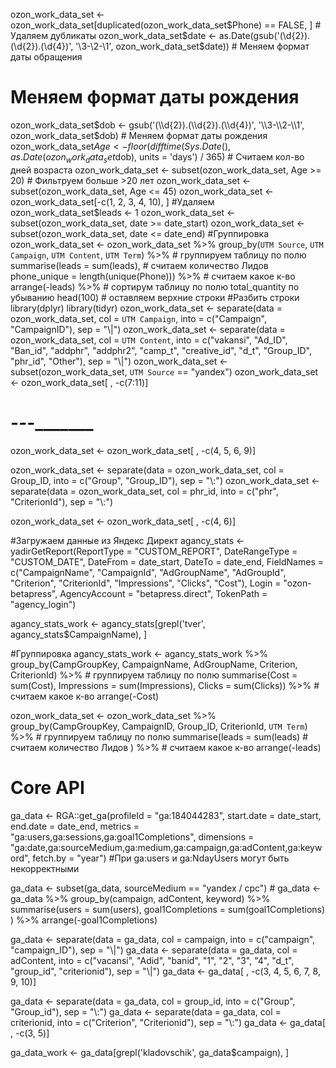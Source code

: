 ozon_work_data_set <- ozon_work_data_set[duplicated(ozon_work_data_set$Phone) == FALSE, ] # Удаляем дубликаты
ozon_work_data_set$date <- as.Date(gsub('(\\d{2}).(\\d{2}).(\\d{4})', '\\3-\\2-\\1', 
                                        ozon_work_data_set$date)) # Меняем формат даты обращения


# Меняем формат даты рождения
ozon_work_data_set$dob <- gsub('(\\d{2}).(\\d{2}).(\\d{4})', '\\3-\\2-\\1',
                               ozon_work_data_set$dob) # Меняем формат даты рождения
ozon_work_data_set$Age <- floor(difftime(Sys.Date(),
                                         as.Date(ozon_work_data_set$dob), 
                                         units = 'days') / 365) # Считаем кол-во дней возраста
ozon_work_data_set <- subset(ozon_work_data_set, Age >= 20) # Фильтруем больше >20 лет
ozon_work_data_set <- subset(ozon_work_data_set, Age <= 45)
ozon_work_data_set <- ozon_work_data_set[-c(1, 2, 3, 4, 10), ] #Удаляем
ozon_work_data_set$leads <- 1
ozon_work_data_set <- subset(ozon_work_data_set, date >= date_start)
ozon_work_data_set <- subset(ozon_work_data_set, date <= date_end)
#Группировка
ozon_work_data_set <- ozon_work_data_set %>%
  group_by(`UTM Source`, `UTM Campaign`, `UTM Content`, `UTM Term`) %>% # группируем таблицу по полю 
  summarise(leads                = sum(leads),                  # считаем количество Лидов
            phone_unique         = length(unique(Phone))) %>% # считаем какое к-во 
  arrange(-leads) %>% # сортирум таблицу по полю total_quantity по убыванию
  head(100) # оставляем верхние строки
#Разбить строки
library(dplyr)
library(tidyr)
ozon_work_data_set <- separate(data = ozon_work_data_set, 
                               col = `UTM Campaign`, 
                               into = c("Campaign", "CampaignID"), 
                               sep = "\\|")
ozon_work_data_set <- separate(data = ozon_work_data_set, 
                               col = `UTM Content`, 
                               into = c("vakansi", "Ad_ID", "Ban_id", "addphr", "addphr2", "camp_t", "creative_id", "d_t", "Group_ID", "phr_id", "Other"), 
                               sep = "\\|")
ozon_work_data_set <- subset(ozon_work_data_set, `UTM Source` == "yandex")
ozon_work_data_set <- ozon_work_data_set[ , -c(7:11)]

# -_______________-_____________-_________
ozon_work_data_set <- ozon_work_data_set[ , -c(4, 5, 6, 9)]

ozon_work_data_set <- separate(data = ozon_work_data_set, 
                               col = Group_ID, 
                               into = c("Group", "Group_ID"), 
                               sep = "\\:")
ozon_work_data_set <- separate(data = ozon_work_data_set, 
                               col = phr_id, 
                               into = c("phr", "CriterionId"), 
                               sep = "\\:")

ozon_work_data_set <- ozon_work_data_set[ , -c(4, 6)]

#Загружаем данные из Яндекс Директ
agancy_stats <- yadirGetReport(ReportType = "CUSTOM_REPORT", 
                               DateRangeType = "CUSTOM_DATE", 
                               DateFrom = date_start, 
                               DateTo = date_end, 
                               FieldNames = c("CampaignName",
                                              "CampaignId",
                                              "AdGroupName",
                                              "AdGroupId",
                                              "Criterion",
                                              "CriterionId",
                                              "Impressions",
                                              "Clicks",
                                              "Cost"),
                               Login = "ozon-betapress",
                               AgencyAccount = "betapress.direct",
                               TokenPath = "agency_login")

agancy_stats_work <- agancy_stats[grepl('tver', agancy_stats$CampaignName), ]

#Группировка
agancy_stats_work <- agancy_stats_work %>%
  group_by(CampGroupKey, CampaignName, AdGroupName, Criterion, CriterionId) %>% # группируем таблицу по полю 
  summarise(Cost                = sum(Cost),
            Impressions                = sum(Impressions),
            Clicks                = sum(Clicks)) %>% # считаем какое к-во 
  arrange(-Cost)

ozon_work_data_set <- ozon_work_data_set %>%
  group_by(CampGroupKey, CampaignID, Group_ID, CriterionId, `UTM Term`) %>% # группируем таблицу по полю 
  summarise(leads                = sum(leads)                  # считаем количество Лидов
  ) %>% # считаем какое к-во 
  arrange(-leads)

# Core API
ga_data <- RGA::get_ga(profileId     = "ga:184044283",
                       start.date    = date_start,
                       end.date      = date_end,
                       metrics       = "ga:users,ga:sessions,ga:goal1Completions",
                       dimensions    = "ga:date,ga:sourceMedium,ga:medium,ga:campaign,ga:adContent,ga:keyword",
                       fetch.by      = "year") #При ga:users и ga:NdayUsers могут быть некорректными

ga_data <- subset(ga_data, sourceMedium == "yandex / cpc") #
ga_data <- ga_data %>%
  group_by(campaign, adContent, keyword) %>%
  summarise(users = sum(users),
            goal1Completions = sum(goal1Completions)
  ) %>% arrange(-goal1Completions)

ga_data <- separate(data = ga_data, 
                    col = campaign, 
                    into = c("campaign", "campaign_ID"), 
                    sep = "\\|")
ga_data <- separate(data = ga_data, 
                    col = adContent, 
                    into = c("vacansi", "Adid", "banid", "1", "2", "3", "4", "d_t", "group_id", "criterionid"), 
                    sep = "\\|")
ga_data <- ga_data[ , -c(3, 4, 5, 6, 7, 8, 9, 10)]

ga_data <- separate(data = ga_data, 
                    col = group_id, 
                    into = c("Group", "Group_id"), 
                    sep = "\\:")
ga_data <- separate(data = ga_data, 
                    col = criterionid, 
                    into = c("Criterion", "Criterionid"), 
                    sep = "\\:")
ga_data <- ga_data[ , -c(3, 5)]

ga_data_work <- ga_data[grepl('kladovschik', ga_data$campaign), ]
